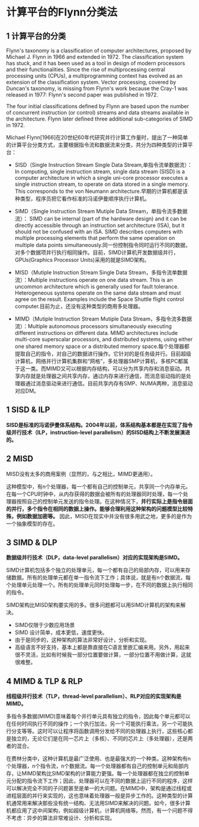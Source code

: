 ﻿# 计算平台的Flynn分类法

## 1 计算平台的分类 ##

Flynn's taxonomy is a classification of computer architectures, proposed by Michael J. Flynn in 1966 and extended in 1972. The classification system has stuck, and it has been used as a tool in design of modern processors and their functionalities. Since the rise of multiprocessing central processing units (CPUs), a multiprogramming context has evolved as an extension of the classification system. Vector processing, covered by Duncan's taxonomy, is missing from Flynn's work because the Cray-1 was released in 1977: Flynn's second paper was published in 1972.

The four initial classifications defined by Flynn are based upon the number of concurrent instruction (or control) streams and data streams available in the architecture. Flynn later defined three additional sub-categories of SIMD in 1972.

Michael Flynn[1966]在20世纪60年代研究并行计算工作量时，提出了一种简单的计算平台分类方式，主要根据指令流和数据流来分类，共分为四种类型的计算平台：

* SISD（Single Instruction Stream Single Data Stream,单指令流单数据流）：In computing, single instruction stream, single data stream (SISD) is a computer architecture in which a single uni-core processor executes a single instruction stream, to operate on data stored in a single memory. This corresponds to the von Neumann architecture.早期的计算机都是该种类型，程序员把它看作标准的冯诺伊曼顺序执行计算机。

* SIMD（Single Instruction Stream Mutiple Data Stream，单指令流多数据流）： SIMD can be internal (part of the hardware design) and it can be directly accessible through an instruction set architecture (ISA), but it should not be confused with an ISA. SIMD describes computers with multiple processing elements that perform the same operation on multiple data points simultaneously.同一份控制指令同时运行不同的数据，对多个数据项并行执行相同操作。目前，SIMD计算机开发数据级并行，GPUs(Graphics Processor Units)采用的就是SIMD架构。

* MISD（Mutiple Instruction Stream Single Data Stream，多指令流单数据流）：Multiple instructions operate on one data stream. This is an uncommon architecture which is generally used for fault tolerance. Heterogeneous systems operate on the same data stream and must agree on the result. Examples include the Space Shuttle flight control computer.目前为止，还没有这种类型的商用多处理器。

* MIMD（Mutiple Instruction Stream Mutiple Data Stream，多指令流多数据流）：Multiple autonomous processors simultaneously executing different instructions on different data. MIMD architectures include multi-core superscalar processors, and distributed systems, using either one shared memory space or a distributed memory space.每个处理器都提取自己的指令，对自己的数据进行操作。它针对的是任务级并行。目前超级计算机，网络并行计算机集群和“网格”，多处理器SMP计算机，多核PC都属于这一类。而MIMD又可以根据内存结构，可以分为共享内存和消息驱动。共享内存就是处理器之间共享内存，通过内存来进行通信，而消息驱动指的是处理器通过消息驱动来进行通信。目前共享内存有SMP、NUMA两种，消息驱动对应DM。

## 1 SISD & ILP ##

**SISD是标准的冯诺伊曼体系结构。2004年以前，体系结构基本都是在实现了指令级并行技术（ILP，instruction-level parallelism）的SISD结构上不断发展演进的。**

## 2 MISD ##

MISD没有太多的商用案例（显然的，与之相比，MIMD更通用）。

这种模型中，有n个处理器，每一个都有自己的控制单元，共享同一个内存单元。在每一个CPU时钟中，从内存获得的数据会被所有的处理器同时处理，每一个处理器按照自己的控制单元发送的指令处理。在这种情况下，**并行实际上是指令层面的并行，多个指令在相同的数据上操作。能够合理利用这种架构的问题模型比较特殊，例如数据加密等。** 因此，MISD在现实中并没有很多用武之地，更多的是作为一个抽象模型的存在。

## 3 SIMD & DLP ##

**数据级并行技术（DLP，data-level parallelism）对应的实现架构是SIMD。**

SIMD计算机包括多个独立的处理单元，每一个都有自己的局部内存，可以用来存储数据。所有的处理单元都在单一指令流下工作；具体说，就是有n个数据流，每个处理单元处理一个。所有的处理单元同时处理每一步，在不同的数据上执行相同的指令。

SIMD架构比MISD架构要实用的多。很多问题都可以用SIMD计算机的架构来解决。

* SIMD仅限于少数应用场景
* SIMD 设计简单，成本更低，速度更快。
* 由于是同步的，这种架构的算法非常好设计，分析和实现。
* 高级语言不好支持，基本上都是靠直接在C语言里嵌汇编来用。另外，用起来很不灵活，比如有时候我一部分位置要做计算，一部分位置不用做计算，这就很难整。

## 4 MIMD & TLP & RLP ##

**线程级并行技术（TLP，thread-level parallelism）、RLP对应的实现架构是MIMD。**

多指令多数据(MIMD)意味着每个并行单元具有独立的指令，因此每个单元都可以在任何时间执行不同的操作；一个执行加法，另一个可能执行乘法，另一个可能执行分支等等。这时可以让程序将函数调用分发给不同的处理器上执行，这些核心都是独立的，无论它们是在同一芯片上（多核）、不同的芯片上（多处理器），还是两者的混合。

在费林分类中，这种计算机是最广泛使用、也是最强大的一个种类。这种架构有n个处理器，n个指令流，n个数据流。每一个处理器都有自己的控制单元和局部内存，让MIMD架构比SIMD架构的计算能力更强。每一个处理器都在独立的控制单元分配的指令流下工作；因此，处理器可以在不同的数据上运行不同的程序，这样可以解决完全不同的子问题甚至是单一的大问题。在MIMD中，架构是通过线程或进程层面的并行来实现的，这也意味着处理器一般是异步工作的。这种类型的计算机通常用来解决那些没有统一结构、无法用SIMD来解决的问题。如今，很多计算机都应用了这中间架构，例如超级计算机，计算机网络等。然而，有一个问题不得不考虑：异步的算法非常难设计、分析和实现。

